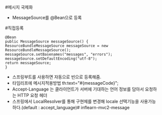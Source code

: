 #메시지 국제화
- MessageSource를 @Bean으로 등록

#직접등록
```
@Bean
public MessageSource messageSource() {
ResourceBundleMessageSource messageSource = new
ResourceBundleMessageSource();
messageSource.setBasenames("messages", "errors");
messageSource.setDefaultEncoding("utf-8");
return messageSource;
}
```

- 스프링부트를 사용하면 자동으로 빈으로 등록해줌.
- 타임리프에 메시지적용방법 th:text="#{messageCode}";
- Accept-Language 는 클라이언트가 서버에 기대하는 언어 정보를 담아서 요청하는 HTTP 요청 헤더
- 스프링에서 LocalResolver를 통해 구현체를 변경해 locale 선택기능을 사용가능하다.(default : accept_language)#   i n f l e a r n - m v c 2 - m e s s a g e  
 